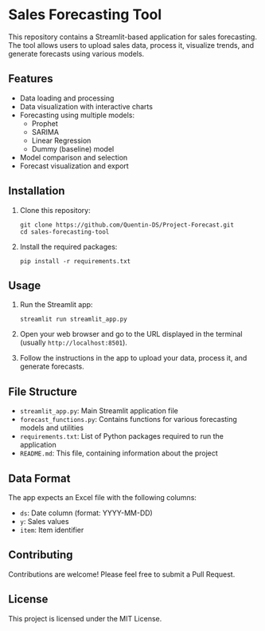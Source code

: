 # Sales Forecasting Tool

This repository contains a Streamlit-based application for sales forecasting. The tool allows users to upload sales data, process it, visualize trends, and generate forecasts using various models.

## Features

- Data loading and processing
- Data visualization with interactive charts
- Forecasting using multiple models:
  - Prophet
  - SARIMA
  - Linear Regression
  - Dummy (baseline) model
- Model comparison and selection
- Forecast visualization and export

## Installation

1. Clone this repository:
   ```
   git clone https://github.com/Quentin-DS/Project-Forecast.git
   cd sales-forecasting-tool
   ```

2. Install the required packages:
   ```
   pip install -r requirements.txt
   ```

## Usage

1. Run the Streamlit app:
   ```
   streamlit run streamlit_app.py
   ```

2. Open your web browser and go to the URL displayed in the terminal (usually `http://localhost:8501`).

3. Follow the instructions in the app to upload your data, process it, and generate forecasts.

## File Structure

- `streamlit_app.py`: Main Streamlit application file
- `forecast_functions.py`: Contains functions for various forecasting models and utilities
- `requirements.txt`: List of Python packages required to run the application
- `README.md`: This file, containing information about the project

## Data Format

The app expects an Excel file with the following columns:
- `ds`: Date column (format: YYYY-MM-DD)
- `y`: Sales values
- `item`: Item identifier

## Contributing

Contributions are welcome! Please feel free to submit a Pull Request.

## License

This project is licensed under the MIT License.
